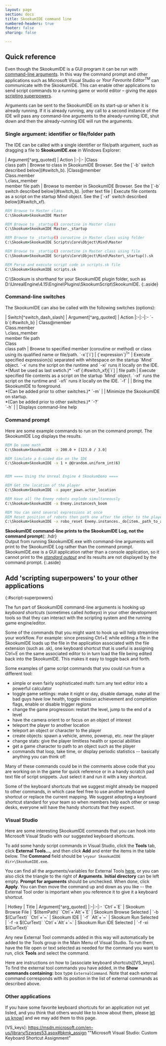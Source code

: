 ```yaml
---
layout: page
section: docs
title: SkookumIDE command line
numbered-headers: true
footer: false
sharing: false

---
```


## Quick reference

Even though the SkookumIDE is a GUI program it can be run with [command-line arguments][cl_args]. In this way the command prompt and other applications such as Microsoft Visual Studio or *Your Favourite Editor<sup>TM</sup>* can communicate with the SkookumIDE. This can enable other applications to send script commands to a running game or world editor – giving the apps [scripting superpowers](#script-superpowers).

Arguments can be sent to the SkookumIDE on its start-up or when it is already running. If it is already running, any call to a second instance of the IDE will pass any command-line arguments to the already-running IDE, shut down and then the already-running IDE will run the arguments.


### Single argument: identifier or file/folder path

The IDE can be called with a single identifier or file/path argument, such as dragging a file to <strong>SkookumIDE.exe</strong> in Windows Explorer:

<div class="table-wrap clear-all" markdown="block">
| Argument[^arg_quoted]  | Action
|:-|:-
|Class<br/>class path | Browse to class in SkookumIDE Browser. See the [`-b` switch described below](#switch_b).
|Class@member<br/>Class.member<br/>\<Class\>.class_member<br/>member file path | Browse to member in SkookumIDE Browser. See the [`-b` switch described below](#switch_b).
|other text file | Execute file contents as a script on the startup Mind object. See the [`-xf` switch described below](#switch_xf).

</div>

``` bat Single Argument Examples
REM Browse to Master class
C:\Skookum>SkookumIDE Master 

REM Browse to _startup() coroutine in Master class
C:\Skookum>SkookumIDE Master._startup 

REM Browse to _startup() coroutine in Master class using folder
C:\Skookum>SkookumIDE Scripts\Core\Object\Mind\Master 

REM Browse to _startup() coroutine in Master class using file
C:\Skookum>SkookumIDE Scripts\Core\Object\Mind\Master\_startup().sk 

REM Parse and execute script code in scripts.sk file
C:\Skookum>SkookumIDE scripts.sk 
```
C:\Skookum is shorthand for your SkookumIDE plugin folder, such as D:\UnrealEngine\4.15\Engine\Plugins\SkookumScript\SkookumIDE.
{:.aside}

### Command-line switches

The SkookumIDE can also be called with the following switches (options):

<div class="table-wrap clear-all" markdown="block">
| <span style="white-space: nowrap;">Switch[^switch_dash_slash]</span> | Argument[^arg_quoted] | Action
|:-|:-|:-
`-b`{:#switch_b} | Class@member<br/>Class.member<br/>\<Class\>.class_member<br/>member file path<br/>Class<br/>class path | Browse to specified member (coroutine or method) or class using its qualified name or file/path.
`-x`[`i`] | {`expression`}<sup>1+</sup> | Execute specified expression(s) separated with whitespace on the startup `Mind` object. `-x` runs the script on the runtime and `-xi` runs it locally on the IDE. *(Must be used as last swtich.)*
`-xf`{:#switch_xf}[`i`] | file path | Execute specified file contents as a script on the startup `Mind` object. `-xf` runs the script on the runtime and `-xfi` runs it locally on the IDE.
`-f` | | Bring the SkookumIDE to foreground.<br/>*(Can be added prior to other switches.)*
`-m` | | Minimize the SkookumIDE on startup.<br/>*(Can be added prior to other switches.)*
`-?`<br/>`-h` | | Displays command-line help

</div>


### Command prompt

Here are some example commands to run on the command prompt. The SkookumIDE Log displays the results. 

``` bat Switch Argument Examples
REM Do some math
C:\Skookum>SkookumIDE -x 200.0 + [123.0 / 3.0]

REM Simulate a 6-sided die on the IDE
C:\Skookum>SkookumIDE -x 1 + @@random.uniform_int(6)


REM ==== Using the Unreal Engine 4 SkookumDemo ====

REM Get the location of the player
C:\Skookum>SkookumIDE -x payer_pawn.actor_location

REM Have all the Enemy robots explode simultaneously
C:\Skookum>SkookumIDE -x Enemy.instances%_boom 

REM You can send several expressions at once
REM Reset position of robots then path one after the other to the player
C:\Skookum>SkookumIDE -x robo_reset Enemy.instances._do[item._path_to_actor(player_pawn)] 
```

**SkookumIDE command-line prints to the SkookumIDE Log, not the command prompt**{: .hdr}<br>
Output from running SkookumIDE.exe with command-line arguments will print to the SkookumIDE Log rather than the command prompt. SkookumIDE.exe is a GUI application rather than a console application, so it cannot print to the [_standard output_](https://en.wikipedia.org/wiki/Standard_streams#Standard_output_.28stdout.29) and its results are not displayed by the command prompt.
{:.aside}


## Add 'scripting superpowers' to your other applications
{:#script-superpowers}

The fun part of SkookumIDE command-line arguments is hooking up *keyboard shortcuts* (sometimes called *hotkeys*) in your other development tools so that they can interact with the scripting system and the running game engine/editor.

Some of the commands that you might want to hook up will help streamline your workflow. For example: since pressing Ctrl+E while editing a file in the SkookumIDE loads up the file in the application associated with the file extension (such as .sk), one keyboard shortcut that is useful is assigning Ctrl+E on the same associated editor to in turn load the file being edited back into the SkookumIDE. This makes it easy to toggle back and forth.

Some examples of game script commands that you could run from a different tool:

- simple or even fairly sophisticated math: turn any text editor into a powerful calculator
- toggle game settings: make it night or day, disable damage, make all the bad guys have low health, toggle mission achievement and completion flags, enable or disable trigger regions
- change the game progression: restart the level, jump to the end of a level
- have the camera orient to or focus on an object of interest
- teleport the player to another location
- teleport an object or character to the player
- create objects: spawn a vehicle, ammo, powerup, etc. near the player
- change stats: give the player limitless health or special abilities
- get a game character to path to an object such as the player
- commands that loop, take time, or display periodic statistics -- basically anything you can think of! 

Many of these commands could be in the comments above code that you are working on in the game for quick reference or in a handy scratch pad text file of script snippets. Just select it and run it with a key shortcut.

Some of the keyboard shortcuts that we suggest might already be mapped to other commands, in which case feel free to use another keyboard shortcut or replace the current mapping. We suggest adopting a keyboard shortcut standard for your team so when members help each other or swap desks, everyone will have the handy shortcuts that they expect. 


### Visual Studio

Here are some interesting SkookumIDE commands that you can hook into Microsoft Visual Studio with our suggested keyboard shortcuts.

To add some handy script commands in Visual Studio, click the <strong>Tools</strong> tab, click <strong>External Tools...</strong>, and then click <strong>Add</strong> and enter the items in the table below. The <strong>Command</strong> field should be `\<your SkookumIDE dir>\SkookumIDE.exe`. 

You can find all the arguments/variables for External Tools [here][VS_args], or you can also click the triangle to the right of <strong>Arguments</strong>. <strong>Initial directory</strong> can be left empty. **Prompt for arguments** should be unchecked. When done, click **Apply**. You can then move the command up and down as you like -- the External Tool order is important when you reference it to give it a keyboard shortcut.

<div class="table-wrap clear-all font0_9em" markdown="block">
| Hotkey | Title | Argument[^arg_quoted] 
|:-|:-|:-
`Ctrl`+`E` | Skookum Browse File | `$(ItemPath)`
`Ctrl`+`Alt`+`E` | Skookum Browse Selected | `-b $(CurText)`
`Ctrl`+`~` | Skookum IDE | `-f`
`Alt`+`~` | Skookum Run Selected | `-f -x $(CurText)`
`Ctrl`+`Alt`+`~` | Skookum Run IDE Selected | `-f -xi $(CurText)`

</div>

Any new External Tool commands added in this way will automatically be added to the Tools group in the Main Menu of Visual Studio. To run them, have the file open or text selected as needed for the command you want to run, click **Tools** and select the command.

Here are instructions on how to [associate keyboard shortcuts][VS_keys]. To find the external tool commands you have added, in the **Show commands containing:** box type `ExternalCommand`. Note that each external command corresponds with its position in the list of external commands as described above.


### Other applications

If you have some favorite keyboard shortcuts for an application not yet listed, and you think that others would like to know about them, please [let us know][forum]] and we may add them to this page.

<div class="footline" id="footline"></div>


[^arg_quoted]: Arguments may optionally be enclosed in double quotes: `"arg"`. The quotes will be kept or removed automatically as needed.
[^switch_dash_slash]: Switches may use the forward slash `/` rather than the dash `-`, so `SkookumIDE -?` is the same as `SkookumIDE /?`. Note that a dash must be preceded by a space, (such as `SkookumIDE -?`), but a forward slash need not be preceded by a space (`SkookumIDE/?`).

[cl_args]: https://en.wikipedia.org/wiki/Command-line_interface#Arguments "Command-line argument Wikipedia entry"
[forum]: https://skookum.chat "The Official SkookumScript Community Forum"
[VS_args]: https://msdn.microsoft.com/en-us/library/ekbzk5f8.aspx "Microsoft Visual Studio: Arguments for External Tools"
[VS_keys]: https://msdn.microsoft.com/en-us/library/5zwses53.aspx#bkmk_assign ""Microsoft Visual Studio: Custom Keyboard Shortcut Assignment" 